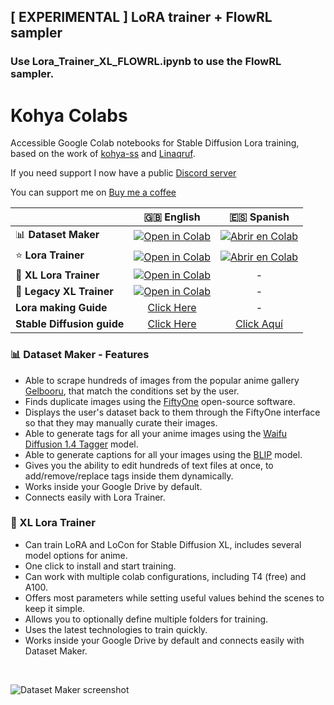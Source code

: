 ## [ EXPERIMENTAL ] LoRA trainer + FlowRL sampler

### Use Lora_Trainer_XL_FLOWRL.ipynb to use the FlowRL sampler.

# Kohya Colabs

Accessible Google Colab notebooks for Stable Diffusion Lora training, based on the work of [kohya-ss](https://github.com/kohya-ss/sd-scripts) and [Linaqruf](https://github.com/Linaqruf/kohya-trainer).

If you need support I now have a public [Discord server](https://discord.com/invite/hGHnfda)

You can support me on [Buy me a coffee](https://buymeacoffee.com/holostrawberry)

| |🇬🇧 English|🇪🇸 Spanish|
|:--|:-:|:-:|
| 📊 **Dataset Maker** | [![Open in Colab](https://raw.githubusercontent.com/hollowstrawberry/kohya-colab/main/assets/colab-badge.svg)](https://colab.research.google.com/github/hollowstrawberry/kohya-colab/blob/main/Dataset_Maker.ipynb) | [![Abrir en Colab](https://raw.githubusercontent.com/hollowstrawberry/kohya-colab/main/assets/colab-badge-spanish.svg)](https://colab.research.google.com/github/hollowstrawberry/kohya-colab/blob/main/Spanish_Dataset_Maker.ipynb) |
| ⭐ **Lora Trainer** | [![Open in Colab](https://raw.githubusercontent.com/hollowstrawberry/kohya-colab/main/assets/colab-badge.svg)](https://colab.research.google.com/github/hollowstrawberry/kohya-colab/blob/main/Lora_Trainer.ipynb) | [![Abrir en Colab](https://raw.githubusercontent.com/hollowstrawberry/kohya-colab/main/assets/colab-badge-spanish.svg)](https://colab.research.google.com/github/hollowstrawberry/kohya-colab/blob/main/Spanish_Lora_Trainer.ipynb) |
| 🌟 **XL Lora Trainer** | [![Open in Colab](https://raw.githubusercontent.com/hollowstrawberry/kohya-colab/main/assets/colab-badge.svg)](https://colab.research.google.com/github/hollowstrawberry/kohya-colab/blob/main/Lora_Trainer_XL.ipynb) | - |
| 🌟 **Legacy XL Trainer** | [![Open in Colab](https://raw.githubusercontent.com/hollowstrawberry/kohya-colab/main/assets/colab-badge.svg)](https://colab.research.google.com/github/hollowstrawberry/kohya-colab/blob/main/Lora_Trainer_XL_Legacy.ipynb) | - |
| **Lora making Guide** | [Click Here](https://civitai.com/models/22530) | - |
| **Stable Diffusion guide** | [Click Here](https://huggingface.co/hollowstrawberry/stable-diffusion-guide/blob/main/README.md#index) | [Click Aquí](https://huggingface.co/hollowstrawberry/stable-diffusion-guide/blob/main/spanish.md#index) |

### 📊 Dataset Maker - Features

* Able to scrape hundreds of images from the popular anime gallery [Gelbooru](https://gelbooru.com/index.php?page=wiki&s=view&id=18780), that match the conditions set by the user.
* Finds duplicate images using the [FiftyOne](https://docs.voxel51.com/) open-source software.
* Displays the user's dataset back to them through the FiftyOne interface so that they may manually curate their images.
* Able to generate tags for all your anime images using the [Waifu Diffusion 1.4 Tagger](https://huggingface.co/SmilingWolf/wd-v1-4-swinv2-tagger-v2) model.
* Able to generate captions for all your images using the [BLIP](https://huggingface.co/spaces/Salesforce/BLIP) model.
* Gives you the ability to edit hundreds of text files at once, to add/remove/replace tags inside them dynamically.
* Works inside your Google Drive by default.
* Connects easily with Lora Trainer.

### 🌟 XL Lora Trainer

* Can train LoRA and LoCon for Stable Diffusion XL, includes several model options for anime.
* One click to install and start training.
* Can work with multiple colab configurations, including T4 (free) and A100.
* Offers most parameters while setting useful values behind the scenes to keep it simple.
* Allows you to optionally define multiple folders for training.
* Uses the latest technologies to train quickly.
* Works inside your Google Drive by default and connects easily with Dataset Maker.

&nbsp;

![Dataset Maker screenshot](assets/datasetmaker.png)
